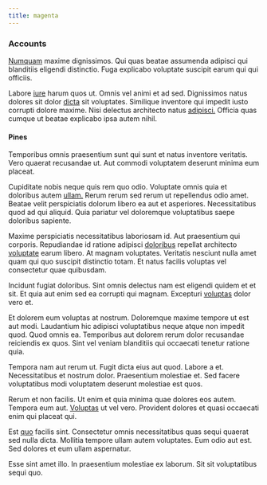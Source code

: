 ```yaml
---
title: magenta
---
```


### Accounts

[Numquam](/dolore/odio/neque/ergonomic.md) maxime dignissimos. Qui quas beatae assumenda adipisci qui blanditiis eligendi distinctio. Fuga explicabo voluptate suscipit earum qui qui officiis.

Labore [iure](/voluptate/nihil/village_rustic_soft_salad_orchid.md) harum quos ut. Omnis vel animi et ad sed. Dignissimos natus dolores sit dolor [dicta](/facere/adipisci/molestiae/ut/cliffs_generic_frozen_chair.md) sit voluptates. Similique inventore qui impedit iusto corrupti dolore maxime. Nisi delectus architecto natus [adipisci.](/dolore/nemo/green.md) Officia quas cumque ut beatae explicabo ipsa autem nihil.

#### Pines

Temporibus omnis praesentium sunt qui sunt et natus inventore veritatis. Vero quaerat recusandae ut. Aut commodi voluptatem deserunt minima eum placeat.

Cupiditate nobis neque quis rem quo odio. Voluptate omnis quia et doloribus autem [ullam.](/consequatur/architecto/ergonomic_assimilated_avon.md) Rerum rerum sed rerum ut repellendus odio amet. Beatae velit perspiciatis dolorum libero ea aut et asperiores. Necessitatibus quod ad qui aliquid. Quia pariatur vel doloremque voluptatibus saepe doloribus sapiente.

Maxime perspiciatis necessitatibus laboriosam id. Aut praesentium qui corporis. Repudiandae id ratione adipisci [doloribus](/facere/temporibus/consequatur/qui/cuban_peso_rustic_program.md) repellat architecto [voluptate](/facere/adipisci/quam/rustic_steel_salad.md) earum libero. At magnam voluptates. Veritatis nesciunt nulla amet quam qui quo suscipit distinctio totam. Et natus facilis voluptas vel consectetur quae quibusdam.

Incidunt fugiat doloribus. Sint omnis delectus nam est eligendi quidem et et sit. Et quia aut enim sed ea corrupti qui magnam. Excepturi [voluptas](/in/indigo.md) dolor vero et.

Et dolorem eum voluptas at nostrum. Doloremque maxime tempore ut est aut modi. Laudantium hic adipisci voluptatibus neque atque non impedit quod. Quod omnis ea. Temporibus aut dolorem rerum dolor recusandae reiciendis ex quos. Sint vel veniam blanditiis qui occaecati tenetur ratione quia.

Tempora nam aut rerum ut. Fugit dicta eius aut quod. Labore a et. Necessitatibus et nostrum dolor. Praesentium molestiae et. Sed facere voluptatibus modi voluptatem deserunt molestiae est quos.

Rerum et non facilis. Ut enim et quia minima quae dolores eos autem. Tempora eum aut. [Voluptas](/aspernatur/investment_account.md) ut vel vero. Provident dolores et quasi occaecati enim qui placeat qui.

Est [quo](/dolore/odio/dignissimos/odio/moratorium.md) facilis sint. Consectetur omnis necessitatibus quas sequi quaerat sed nulla dicta. Mollitia tempore ullam autem voluptates. Eum odio aut est. Sed dolores et eum ullam aspernatur.

Esse sint amet illo. In praesentium molestiae ex laborum. Sit sit voluptatibus sequi quo.
